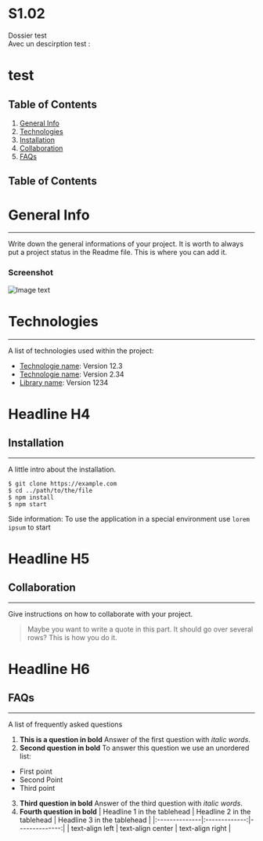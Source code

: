 # S1.02
Dossier test \
Avec un descirption test :

# test

## Table of Contents
1. [General Info](#general-info)
2. [Technologies](#technologies)
3. [Installation](#installation)
4. [Collaboration](#collaboration)
5. [FAQs](#faqs)

## Table of Contents
<a name="general-info"></a>

# General Info
***
Write down the general informations of your project. It is worth to always put a project status in the Readme file. This is where you can add it.
### Screenshot
![Image text](/path/to/the/screenshot.png)

# Technologies
***
A list of technologies used within the project:
* [Technologie name](https://example.com): Version 12.3
* [Technologie name](https://example.com): Version 2.34
* [Library name](https://example.com): Version 1234

# Headline H4

## Installation
***
A little intro about the installation.
```
$ git clone https://example.com
$ cd ../path/to/the/file
$ npm install
$ npm start
```
Side information: To use the application in a special environment use ```lorem ipsum``` to start
# Headline H5
## Collaboration
***
Give instructions on how to collaborate with your project.
> Maybe you want to write a quote in this part.
> It should go over several rows?
> This is how you do it.
# Headline H6
## FAQs
***
A list of frequently asked questions
1. **This is a question in bold**
Answer of the first question with _italic words_.
2. __Second question in bold__ 
To answer this question we use an unordered list:
* First point
* Second Point
* Third point
3. **Third question in bold**
Answer of the third question with *italic words*.
4. **Fourth question in bold**
| Headline 1 in the tablehead | Headline 2 in the tablehead | Headline 3 in the tablehead |
|:--------------|:-------------:|--------------:|
| text-align left | text-align center | text-align right |
